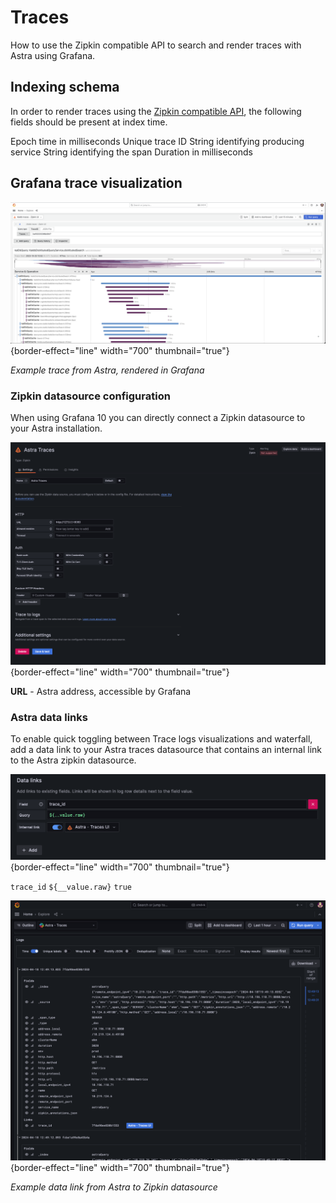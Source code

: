 <show-structure for="chapter,procedure" depth="2"/>

# Traces

How to use the Zipkin compatible API to search and render traces with Astra using Grafana.

## Indexing schema

In order to render traces using the [Zipkin compatible API](API-zipkin.md), the following fields should be present at index time.

<deflist type="medium">
<def title="_timesinceepoch">Epoch time in milliseconds</def>
<def title="trace_id">Unique trace ID</def>
<def title="service_name">String identifying producing service</def>
<def title="name">String identifying the span</def>
<def title="duration">Duration in milliseconds</def>
</deflist>


## Grafana trace visualization

![Astra trace visualization in Grafana](../assets/images/astra_grafana_trace.png){border-effect="line" width="700" thumbnail="true"}

_Example trace from Astra, rendered in Grafana_

### Zipkin datasource configuration
When using Grafana 10 you can directly connect a Zipkin datasource to your Astra installation.

![Grafana datasource configuration example](../assets/images/traces-datasource-config.png){border-effect="line" width="700" thumbnail="true"}

<deflist type="medium">
<def title="Required fields">

**URL** - Astra address, accessible by Grafana
</def>
</deflist>

### Astra data links

To enable quick toggling between Trace logs visualizations and waterfall, add a data link to your Astra traces
datasource that contains an internal link to the Astra zipkin datasource.

![Astra datasource link](../assets/images/astra_datasource_link.png){border-effect="line" width="700" thumbnail="true"}

<deflist type="medium">
<def title="Field">
<code>trace_id</code>
</def>
<def title="Query">
<code>${__value.raw}</code>
</def>
<def title="Internal link">
<code>true</code> 
</def>
</deflist>

![Astra datasource link example](../assets/images/astra_datasource_link_demo.png){border-effect="line" width="700" thumbnail="true"}

_Example data link from Astra to Zipkin datasource_


<seealso>
       <category ref="related">
            <a href="API-zipkin.md" />
        </category>
</seealso>